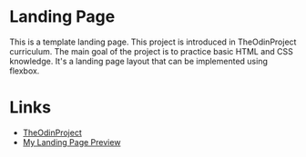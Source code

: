 # Landing Page
This is a template landing page. This project is introduced in TheOdinProject
curriculum. The main goal of the project is to practice basic HTML and CSS
knowledge. It's a landing page layout that can be implemented using flexbox.

# Links
- [TheOdinProject](https://www.theodinproject.com/)
- [My Landing Page Preview](https://ptirth.github.com/odin-landing-page)
